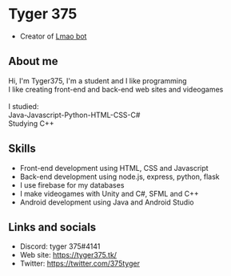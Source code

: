 # Tyger 375

- Creator of [Lmao bot](https://lmaobot.gq/)<br>

## About me

Hi, I'm Tyger375, I'm a student and I like programming<br>
I like creating front-end and back-end web sites and videogames<br>
<br>
I studied:<br>
Java-Javascript-Python-HTML-CSS-C#<br>
Studying C++<br>

## Skills

- Front-end development using HTML, CSS and Javascript<br>
- Back-end development using node.js, express, python, flask<br>
- I use firebase for my databases<br>
- I make videogames with Unity and C#, SFML and C++<br>
- Android development using Java and Android Studio<br>

## Links and socials

- Discord: tyger 375#4141<br>
- Web site: https://tyger375.tk/<br>
- Twitter: https://twitter.com/375tyger<br>
